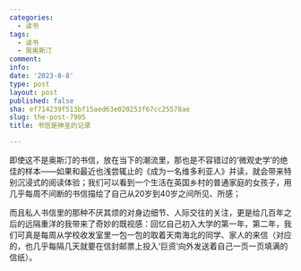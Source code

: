 ```yaml
---
categories:
  - 读书
tags:
  - 读书
  - 简奥斯汀
comment: 
info: 
date: '2023-8-8'
type: post
layout: post
published: false
sha: ef714239f513bf15aed63e020253f67cc25578ae
slug: the-post-7905
title: 书信是神圣的记录

---
```

即使这不是奥斯汀的书信，放在当下的潮流里，那也是不容错过的‘微观史学’的绝佳的样本——如果和最近也浅尝辄止的《成为一名维多利亚人》并读，就会带来特别沉浸式的阅读体验；我们可以看到一个生活在英国乡村的普通家庭的女孩子，用几乎每周不间断的书信描绘了自己从20岁到40岁之间所见、所感；

而且私人书信里的那种不厌其烦的对身边细节、人际交往的关注，更是给几百年之后的远隔重洋的我带来了奇妙的既视感：回忆自己初入大学的第一年，第二年，我们可真是每周从学校收发室里一包一包的取着天南海北的同学、家人的来信（对应的，也几乎每隔几天就要在信封邮票上投入‘巨资’向外发送着自己一页一页填满的信纸）。